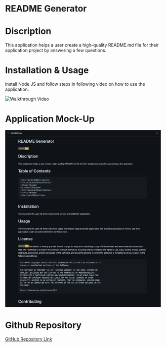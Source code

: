 # README Generator

# Discription
This application helps a user create a high-quality README.md file for their application project by answering a few questions.

# Installation & Usage

Install Node JS and follow steps in following video on how to use the application.

![Walkthrough Video](https://watch.screencastify.com/v/mLXt3ftc5ojjr3XGziXY)

# Application Mock-Up

![Application Screenshot](./assets/images/screenshot.png)

# Github Repository

[GitHub Repository Link](https://github.com/marvanessa1/ReadMe)


  
